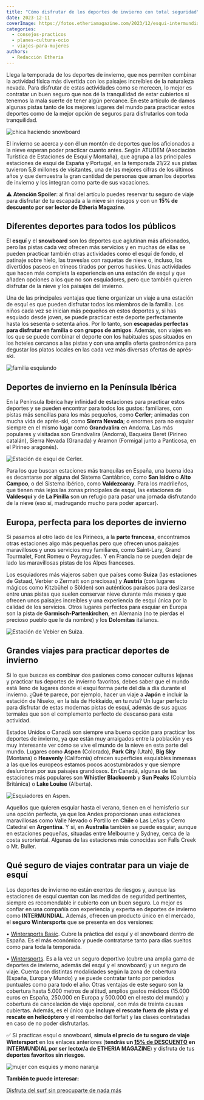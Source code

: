 ```yaml
---
title: "Cómo disfrutar de los deportes de invierno con total seguridad"
date: 2023-12-11
coverImage: https://fotos.etheriamagazine.com/2023/12/esqui-intermundial-mujer.jpg
categories: 
  - consejos-practicos
  - planes-cultura-ocio
  - viajes-para-mujeres
authors: 
  - Redacción Etheria
---
```


Llega la temporada de los deportes de invierno, que nos permiten combinar la actividad 
física más divertida con los paisajes increíbles de la naturaleza nevada. Para disfrutar 
de estas actividades como se merecen, lo mejor es contratar un buen seguro que nos dé la 
tranquilidad de estar cubiertos si tenemos la mala suerte de tener algún percance. En 
este artículo de damos algunas pistas tanto de los mejores lugares del mundo para 
practicar estos deportes como de la mejor opción de seguros para disfrutarlos con toda 
tranquilidad. 

![chica haciendo snowboard](https://fotos.etheriamagazine.com/2023/12/snowboarder-esqui-intermundial.jpg "El snowboard es uno de los deportes de invierno más populares.")

El invierno se acerca y con él un montón de deportes que los aficionados a la nieve 
esperan poder practicar cuanto antes. Según ATUDEM (Asociación Turística de Estaciones 
de Esquí y Montaña), que agrupa a las principales estaciones de esquí de España y 
Portugal, en la temporada 21/22 sus pistas tuvieron 5,8 millones de visitantes, una de 
las mejores cifras de los últimos años y que demuestra la gran cantidad de personas que 
aman los deportes de invierno y los integran como parte de sus vacaciones. 

⚠️ **Atención Spoiler**: al final del artículo puedes reservar tu seguro de viaje para 
disfrutar de tu escapada a la nieve sin riesgos y con un **15% de descuento por ser 
lector de Etheria Magazine**. 

## Diferentes deportes para todos los públicos

El **esquí** y el **snowboard** son los deportes que aglutinan más aficionados, pero las 
pistas cada vez ofrecen más servicios y en muchas de ellas se pueden practicar también 
otras actividades como el esquí de fondo, el patinaje sobre hielo, las travesías con 
raquetas de nieve o, incluso, los divertidos paseos en trineos tirados por perros 
huskies. Unas actividades que hacen más completa la experiencia en una estación de esquí 
y que añaden opciones a los que no son esquiadores, pero que también quieren disfrutar 
de la nieve y los paisajes del invierno. 

Una de las principales ventajas que tiene organizar un viaje a una estación de esquí es 
que pueden disfrutar todos los miembros de la familia. Los niños cada vez se inician más 
pequeños en estos deportes y, si has esquiado desde joven, se puede practicar este 
deporte perfectamente hasta los sesenta o setenta años. Por lo tanto, son **escapadas 
perfectas para disfrutar en familia o con grupos de amigos**. Además, son viajes en los 
que se puede combinar el deporte con los habituales spas situados en los hoteles 
cercanos a las pistas y con una amplia oferta gastronómica para degustar los platos 
locales en las cada vez más diversas ofertas de aprés-ski. 

![familia esquiando](https://fotos.etheriamagazine.com/2023/12/esqui-familia-intermundial.jpg "Esquiar en familia es una de las mejores actividades que se pueden realizar en invierno.")

## Deportes de invierno en la Península Ibérica

En la Península Ibérica hay infinidad de estaciones para practicar estos deportes y se 
pueden encontrar para todos los gustos: familiares, con pistas más sencillas para los 
más pequeños, como **Cerler**; animadas con mucha vida de après-ski, como **Sierra 
Nevada**; o enormes para no esquiar siempre en el mismo lugar como **Grandvalira** en 
Andorra. Las más populares y visitadas son Grandvalira (Andorra), Baqueira Beret 
(Pirineo catalán), Sierra Nevada (Granada) y Aramon (Formigal junto a Panticosa, en el 
Pirineo aragonés). 

![Estación de esquí de Cerler.](https://fotos.etheriamagazine.com/2023/12/esqui-intermundial-cerler.jpg "Estación de esquí de Cerler.")

Para los que buscan estaciones más tranquilas en España, una buena idea es decantarse 
por alguna del Sistema Cantábrico, como **San Isidro** o **Alto Campoo**, o del Sistema 
Ibérico, como **Valdezcaray**. Para los madrileños, que tienen más lejos las zonas 
principales de esquí, las estaciones de **Valdesquí** y de **La Pinilla** son un refugio 
para pasar una jornada disfrutando de la nieve (eso sí, madrugando mucho para poder 
aparcar). 

## Europa, perfecta para los deportes de invierno

Si pasamos al otro lado de los Pirineos, a la **parte francesa**, encontramos otras 
estaciones algo más pequeñas pero que ofrecen unos paisajes maravillosos y unos 
servicios muy familiares, como Saint-Lary, Grand Tourmalet, Font Romeu o Peyragudes. Y 
en Francia no se pueden dejar de lado las maravillosas pistas de los Alpes franceses. 

Los esquiadores más viajeros saben que países como **Suiza** (las estaciones de Gstaad, 
Verbier o Zermatt son preciosas) y **Austria** (con lugares mágicos como Kitzbühel o 
Sölden) son auténticos paraísos para deslizarse entre unas pistas que suelen conservar 
nieve durante más meses y que ofrecen unos paisajes increíbles y una experiencia de 
esquí única por la calidad de los servicios. Otros lugares perfectos para esquiar en 
Europa son la pista de **Garmisch-Partenkirchen**, en Alemania (no te pierdas el 
precioso pueblo que le da nombre) y los **Dolomitas** italianos. 

![Estación de Vebier en Suiza.](https://fotos.etheriamagazine.com/2023/12/esqui-intermundial-verbier-suiza.jpg "Estación de Vebier en Suiza.")

## Grandes viajes para practicar deportes de invierno

Si lo que buscas es combinar dos pasiones como conocer culturas lejanas y practicar tus 
deportes de invierno favoritos, debes saber que el mundo está lleno de lugares donde el 
esquí forma parte del día a día durante el invierno. ¿Qué te parece, por ejemplo, hacer 
un viaje a **Japón** e incluir la estación de Niseko, en la isla de Hokkaido, en tu 
ruta? Un lugar perfecto para disfrutar de estas modernas pistas de esquí, además de sus 
aguas termales que son el complemento perfecto de descanso para esta actividad. 

Estados Unidos o Canadá son siempre una buena opción para practicar los deportes de 
invierno, ya que están muy arraigados entre la población y es muy interesante ver cómo 
se vive el mundo de la nieve en esta parte del mundo. Lugares como **Aspen** (Colorado), 
**Park City** (Utah), **Big Sky** (Montana) o **Heavenly** (California) ofrecen 
superficies esquiables inmensas a las que los europeos estamos pocos acostumbrados y que 
siempre deslumbran por sus paisajes grandiosos. En Canadá, algunas de las estaciones más 
populares son **Whistler Blackcomb** y **Sun Peaks** (Columbia Británica) o **Lake 
Louise** (Alberta). 

![Esquiadores en Aspen.](https://fotos.etheriamagazine.com/2023/12/esqui-intermundial-aspen.jpg "Esquiadores en Aspen.")

Aquellos que quieren esquiar hasta el verano, tienen en el hemisferio sur una opción 
perfecta, ya que los Andes proporcionan unas estaciones maravillosas como Valle Nevado o 
Portillo en **Chile** o Las Leñas y Cerro Catedral en **Argentina**. Y sí, en 
**Australia** también se puede esquiar, aunque en estaciones pequeñas, situadas entre 
Melbourne y Sydney, cerca de la costa suroriental. Algunas de las estaciones más 
conocidas son Falls Creek o Mt. Buller. 

## Qué seguro de viajes contratar para un viaje de esquí

Los deportes de invierno no están exentos de riesgos y, aunque las estaciones de esquí 
cuentan con las medidas de seguridad pertinentes, siempre es recomendable ir cubierto 
con un buen seguro. Lo mejor es confiar en una compañía con experiencia y experta en 
deportes de invierno como **INTERMUNDIAL**. Además, ofrecen un producto único en el 
mercado, el **seguro Wintersports** que se presenta en dos versiones: 

• [Wintersports 
Basic](https://clk.tradedoubler.com/click?p=281568&a=3132464&url=https%3A%2F%2Fwww.intermundial.es%2Fseguros-deportivos%2Fseguro-wintersports-basic). 
Cubre la práctica del esquí y el snowboard dentro de España. Es el más económico y puede 
contratarse tanto para días sueltos como para toda la temporada. 

• [Wintersports](https://clk.tradedoubler.com/click?p=281568&a=3132464&url=https%3A%2F%2Fwww.intermundial.es%2Fseguros-deportivos%2Fseguro-wintersports). 
Es a la vez un seguro deportivo (cubre una amplia gama de deportes de invierno, además 
del esquí y el snowboard) y un seguro de viaje. Cuenta con distintas modalidades según 
la zona de cobertura (España, Europa y Mundo) y se puede contratar tanto por periodos 
puntuales como para todo el año. Otras ventajas de este seguro son la cobertura hasta 
5.000 metros de altitud, amplios gastos médicos (15.000 euros en España, 250.000 en 
Europa y 500.000 en el resto del mundo) y cobertura de cancelación de viaje opcional, 
con más de treinta causas cubiertas. Además, es el único que **incluye el rescate fuera 
de pista y el rescate en helicóptero** y el reembolso del forfait y las clases 
contratadas en caso de no poder disfrutarlas. 

✅ Si practicas esquí o snowboard, **simula el precio de tu seguro de viaje Wintersport** 
en los enlaces anteriores (**tendrás un [15% de 
DESCUENTO](https://clk.tradedoubler.com/click?p=281568&a=3132464&url=https%3A%2F%2Fwww.intermundial.es%2Fafiliados%2Fseguros-de-viaje-recomendado%3Ftduid%3Da2505c6202eb9ec08ada064bcce8aa48%26utm_source%3DTradedoubler%26utm_medium%3D1%26utm_campaign%3DGeneral%26utm_content%3D3132464%26utm_term%3D3132464) 
en INTERMUNDIAL por ser lector/a de ETHERIA MAGAZINE**) y disfruta de tus **deportes 
favoritos sin riesgos**. 

![mujer con esquies y mono naranja](https://fotos.etheriamagazine.com/2023/12/esqui-intermundial-mujer.jpg "Es fundamental esquiar protegido con un seguro de viajes.")

**También te puede interesar:** 

[Disfruta del surf sin preocuparte de nada 
más](https://etheriamagazine.com/2020/03/24/que-seguro-viaje-cubre-deporte-surf/)
